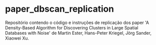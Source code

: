 # paper_dbscan_replication
Repositório contendo o código e instruções de replicação dos paper 'A Density-Based Algorithm for Discovering Clusters in Large Spatial Databases with Noise' de Martin Ester, Hans-Peter Kriegel, Jörg Sander, Xiaowei Xu.
